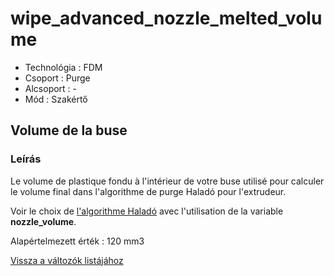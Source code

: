 # wipe\_advanced\_nozzle\_melted\_volume

* Technológia : FDM
* Csoport : Purge
* Alcsoport : -
* Mód : Szakértő

## Volume de la buse

### Leírás

Le volume de plastique fondu à l'intérieur de votre buse utilisé pour calculer le volume final dans l'algorithme de purge Haladó pour l'extrudeur.

Voir le choix de [ l'algorithme Haladó](wipe_advanced_algo.md) avec l'utilisation de la variable **nozzle\_volume**.

Alapértelmezett érték : 120 mm3

[Vissza a változók listájához](../../variable_list)

